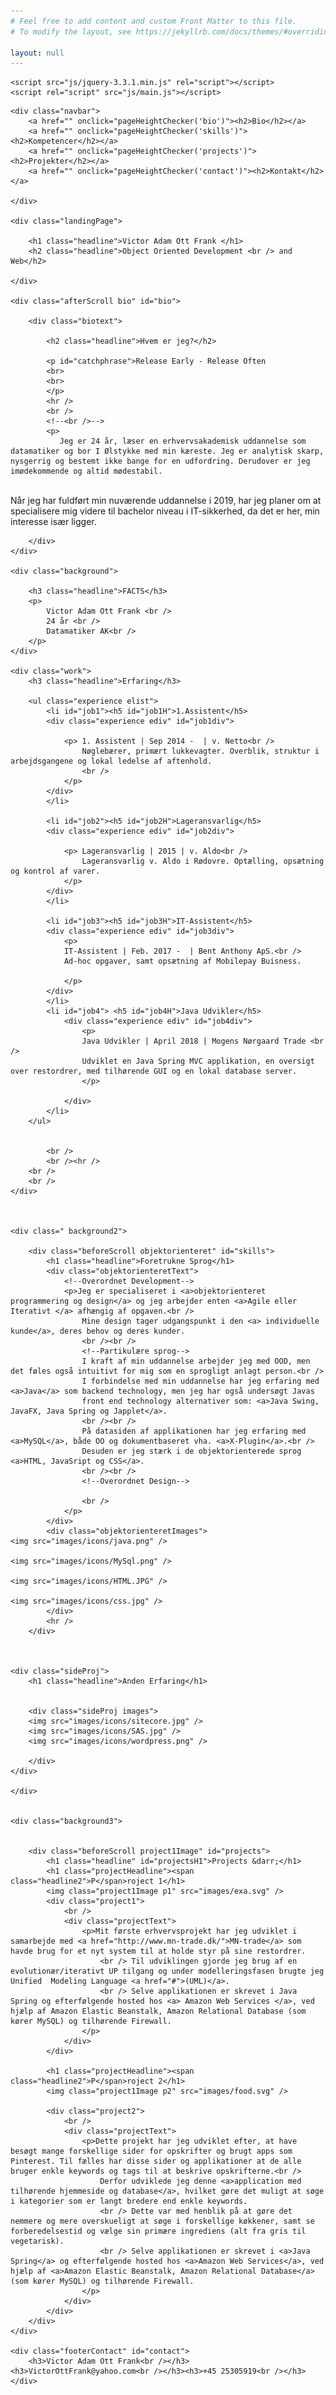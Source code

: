 ```yaml
---
# Feel free to add content and custom Front Matter to this file.
# To modify the layout, see https://jekyllrb.com/docs/themes/#overriding-theme-defaults

layout: null
---
```

<html lang="en">
<head>
    <meta charset="UTF-8" />
    <meta name="viewport" content="width=device-width, initial-scale=1.0, maximum-scale=1.0" />
    <title>Title</title>
    <link rel="stylesheet" href="css/style.css" />
    <link href="https://fonts.googleapis.com/css?family=Karla" rel="stylesheet" />

    <script src="js/jquery-3.3.1.min.js" rel="script"></script>
    <script rel="script" src="js/main.js"></script>
</head>
<body>


<div class="page">

    <div class="navbar">
        <a href="" onclick="pageHeightChecker('bio')"><h2>Bio</h2></a>
        <a href="" onclick="pageHeightChecker('skills')"><h2>Kompetencer</h2></a>
        <a href="" onclick="pageHeightChecker('projects')"><h2>Projekter</h2></a>
        <a href="" onclick="pageHeightChecker('contact')"><h2>Kontakt</h2></a>

    </div>

    <div class="landingPage">

        <h1 class="headline">Victor Adam Ott Frank </h1>
        <h2 class="headline">Object Oriented Development <br /> and Web</h2>

    </div>

    <div class="afterScroll bio" id="bio">

        <div class="biotext">

            <h2 class="headline">Hvem er jeg?</h2>

            <p id="catchphrase">Release Early - Release Often
            <br>
            <br>
            </p>
            <hr />
            <br />
            <!--<br />-->
            <p>
               Jeg er 24 år, læser en erhvervsakademisk uddannelse som datamatiker og bor I Ølstykke med min kæreste. Jeg er analytisk skarp, nysgerrig og bestemt ikke bange for en udfordring. Derudover er jeg imødekommende og altid mødestabil. 
 <br />
Når jeg har fuldført min nuværende uddannelse i 2019, har jeg planer om at specialisere mig videre til bachelor niveau i IT-sikkerhed,  da det er her, min interesse især ligger.
            </p>


        </div>
    </div>

    <div class="background">

        <h3 class="headline">FACTS</h3>
        <p>
            Victor Adam Ott Frank <br />
            24 år <br />
            Datamatiker AK<br />
        </p>
    </div>

    <div class="work">
        <h3 class="headline">Erfaring</h3>

        <ul class="experience elist">
            <li id="job1"><h5 id="job1H">1.Assistent</h5>
            <div class="experience ediv" id="job1div">

                <p> 1. Assistent | Sep 2014 -  | v. Netto<br />
                    Nøglebærer, primært lukkevagter. Overblik, struktur i arbejdsgangene og lokal ledelse af aftenhold.
                    <br />
                </p>
            </div>
            </li>

            <li id="job2"><h5 id="job2H">Lageransvarlig</h5>
            <div class="experience ediv" id="job2div">

                <p> Lageransvarlig | 2015 | v. Aldo<br />
                    Lageransvarlig v. Aldo i Rødovre. Optælling, opsætning og kontrol af varer.
                </p>
            </div>
            </li>

            <li id="job3"><h5 id="job3H">IT-Assistent</h5>
            <div class="experience ediv" id="job3div">
                <p>
                IT-Assistent | Feb. 2017 -  | Bent Anthony ApS.<br />
                Ad-hoc opgaver, samt opsætning af Mobilepay Buisness.

                </p>
            </div>
            </li>
            <li id="job4"> <h5 id="job4H">Java Udvikler</h5>
                <div class="experience ediv" id="job4div">
                    <p>
                    Java Udvikler | April 2018 | Mogens Nørgaard Trade <br />
                    Udviklet en Java Spring MVC applikation, en oversigt over restordrer, med tilhørende GUI og en lokal database server.
                    </p>

                </div>
            </li>
        </ul>


            <br />
            <br /><hr />
        <br />
        <br />
    </div>



    <div class=" background2">

        <div class="beforeScroll objektorienteret" id="skills">
            <h1 class="headline">Foretrukne Sprog</h1>
            <div class="objektorienteretText">
                <!--Overordnet Development-->
                <p>Jeg er specialiseret i <a>objektorienteret programmering og design</a> og jeg arbejder enten <a>Agile eller Iterativt </a> afhængig af opgaven.<br />
                    Mine design tager udgangspunkt i den <a> individuelle kunde</a>, deres behov og deres kunder.
                    <br /><br />
                    <!--Partikulære sprog-->
                    I kraft af min uddannelse arbejder jeg med OOD, men det føles også intuitivt for mig som en sprogligt anlagt person.<br />
                    I forbindelse med min uddannelse har jeg erfaring med <a>Java</a> som backend technology, men jeg har også undersøgt Javas
                    front end technology alternativer som: <a>Java Swing, JavaFX, Java Spring og Japplet</a>.
                    <br /><br />
                    På datasiden af applikationen har jeg erfaring med <a>MySQL</a>, både OO og dokumentbaseret vha. <a>X-Plugin</a>.<br />
                    Desuden er jeg stærk i de objektorienterede sprog <a>HTML, JavaSript og CSS</a>.
                    <br /><br />
                    <!--Overordnet Design-->

                    <br />
                </p>
            </div>
            <div class="objektorienteretImages">
    <img src="images/icons/java.png" />

    <img src="images/icons/MySql.png" />

    <img src="images/icons/HTML.JPG" />

    <img src="images/icons/css.jpg" />
            </div>
            <hr />
        </div>



    <div class="sideProj">
        <h1 class="headline">Anden Erfaring</h1>


        <div class="sideProj images">
        <img src="images/icons/sitecore.jpg" />
        <img src="images/icons/SAS.jpg" />
        <img src="images/icons/wordpress.png" />

        </div>
    </div>

    </div>


    <div class="background3">


        <div class="beforeScroll project1Image" id="projects">
            <h1 class="headline" id="projectsH1">Projects &darr;</h1>
            <h1 class="projectHeadline"><span class="headline2">P</span>roject 1</h1>
            <img class="project1Image p1" src="images/exa.svg" />
            <div class="project1">
                <br />
                <div class="projectText">
                    <p>Mit første erhvervsprojekt har jeg udviklet i samarbejde med <a href="http://www.mn-trade.dk/">MN-trade</a> som havde brug for et nyt system til at holde styr på sine restordrer.
                        <br /> Til udviklingen gjorde jeg brug af en evolutionær/iterativt UP tilgang og under modelleringsfasen brugte jeg Unified  Modeling Language <a href="#">(UML)</a>.
                        <br /> Selve applikationen er skrevet i Java Spring og efterfølgende hosted hos <a> Amazon Web Services </a>, ved hjælp af Amazon Elastic Beanstalk, Amazon Relational Database (som kører MySQL) og tilhørende Firewall.
                    </p>
                </div>
            </div>

            <h1 class="projectHeadline"><span class="headline2">P</span>roject 2</h1>
            <img class="project1Image p2" src="images/food.svg" />

            <div class="project2">
                <br />
                <div class="projectText">
                    <p>Dette projekt har jeg udviklet efter, at have besøgt mange forskellige sider for opskrifter og brugt apps som Pinterest. Til fælles har disse sider og applikationer at de alle bruger enkle keywords og tags til at beskrive opskrifterne.<br />
                        Derfor udviklede jeg denne <a>application med tilhørende hjemmeside og database</a>, hvilket gøre det muligt at søge i kategorier som er langt bredere end enkle keywords.
                        <br /> Dette var med henblik på at gøre det nemmere og mere overskueligt at søge i forskellige køkkener, samt se forberedelsestid og vælge sin primære ingrediens (alt fra gris til vegetarisk).
                        <br /> Selve applikationen er skrevet i <a>Java Spring</a> og efterfølgende hosted hos <a>Amazon Web Services</a>, ved hjælp af <a>Amazon Elastic Beanstalk, Amazon Relational Database</a> (som kører MySQL) og tilhørende Firewall.
                    </p>
                </div>
            </div>
        </div>
    </div>

    <div class="footerContact" id="contact">
        <h3>Victor Adam Ott Frank<br /></h3><h3>VictorOttFrank@yahoo.com<br /></h3><h3>+45 25305919<br /></h3>
    </div>

</div>


<script>
    hello();
    hello2();
    click('job');
</script>

</body>
</html>
